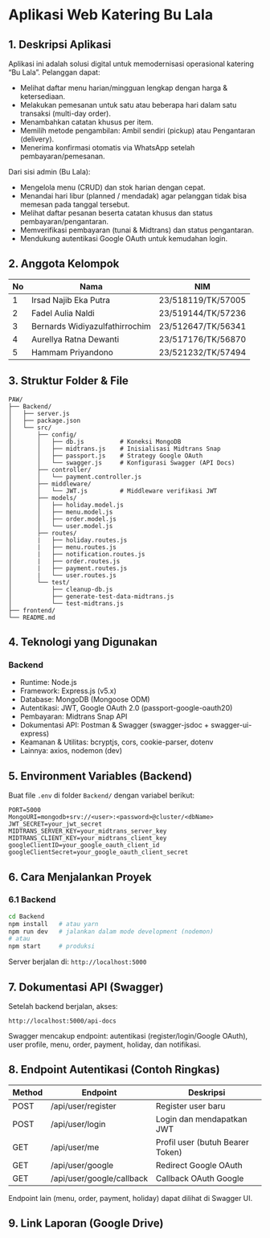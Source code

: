 # Aplikasi Web Katering Bu Lala

## 1. Deskripsi Aplikasi

Aplikasi ini adalah solusi digital untuk memodernisasi operasional katering “Bu Lala”. Pelanggan dapat:

- Melihat daftar menu harian/mingguan lengkap dengan harga & ketersediaan.
- Melakukan pemesanan untuk satu atau beberapa hari dalam satu transaksi (multi-day order).
- Menambahkan catatan khusus per item.
- Memilih metode pengambilan: Ambil sendiri (pickup) atau Pengantaran (delivery).
- Menerima konfirmasi otomatis via WhatsApp setelah pembayaran/pemesanan.

Dari sisi admin (Bu Lala):

- Mengelola menu (CRUD) dan stok harian dengan cepat.
- Menandai hari libur (planned / mendadak) agar pelanggan tidak bisa memesan pada tanggal tersebut.
- Melihat daftar pesanan beserta catatan khusus dan status pembayaran/pengantaran.
- Memverifikasi pembayaran (tunai & Midtrans) dan status pengantaran.
- Mendukung autentikasi Google OAuth untuk kemudahan login.

## 2. Anggota Kelompok

| No  | Nama                           | NIM                |
| --- | ------------------------------ | ------------------ |
| 1   | Irsad Najib Eka Putra          | 23/518119/TK/57005 |
| 2   | Fadel Aulia Naldi              | 23/519144/TK/57236 |
| 3   | Bernards Widiyazulfathirrochim | 23/512647/TK/56341 |
| 4   | Aurellya Ratna Dewanti         | 23/517176/TK/56870 |
| 5   | Hammam Priyandono              | 23/521232/TK/57494 |

## 3. Struktur Folder & File

```
PAW/
├── Backend/
│   ├── server.js
│   ├── package.json
│   └── src/
│       ├── config/
│       │   ├── db.js          # Koneksi MongoDB
│       │   ├── midtrans.js    # Inisialisasi Midtrans Snap
│       │   ├── passport.js    # Strategy Google OAuth
│       │   └── swagger.js     # Konfigurasi Swagger (API Docs)
│       ├── controller/
│       │   └── payment.controller.js
│       ├── middleware/
│       │   └── JWT.js         # Middleware verifikasi JWT
│       ├── models/
│       │   ├── holiday.model.js
│       │   ├── menu.model.js
│       │   ├── order.model.js
│       │   └── user.model.js
│       ├── routes/
│       |   ├── holiday.routes.js
│       |   ├── menu.routes.js
│       |   ├── notification.routes.js
│       |   ├── order.routes.js
│       |   ├── payment.routes.js
│       |   └── user.routes.js
│       └── test/
│           ├── cleanup-db.js
│           ├── generate-test-data-midtrans.js
│           └── test-midtrans.js
├── frontend/
└── README.md
```

## 4. Teknologi yang Digunakan

### Backend

- Runtime: Node.js
- Framework: Express.js (v5.x)
- Database: MongoDB (Mongoose ODM)
- Autentikasi: JWT, Google OAuth 2.0 (passport-google-oauth20)
- Pembayaran: Midtrans Snap API
- Dokumentasi API: Postman & Swagger (swagger-jsdoc + swagger-ui-express)
- Keamanan & Utilitas: bcryptjs, cors, cookie-parser, dotenv
- Lainnya: axios, nodemon (dev)

## 5. Environment Variables (Backend)

Buat file `.env` di folder `Backend/` dengan variabel berikut:

```
PORT=5000
MongoURI=mongodb+srv://<user>:<password>@cluster/<dbName>
JWT_SECRET=your_jwt_secret
MIDTRANS_SERVER_KEY=your_midtrans_server_key
MIDTRANS_CLIENT_KEY=your_midtrans_client_key
googleClientID=your_google_oauth_client_id
googleClientSecret=your_google_oauth_client_secret
```

## 6. Cara Menjalankan Proyek

### 6.1 Backend

```bash
cd Backend
npm install   # atau yarn
npm run dev   # jalankan dalam mode development (nodemon)
# atau
npm start     # produksi
```

Server berjalan di: `http://localhost:5000`

## 7. Dokumentasi API (Swagger)

Setelah backend berjalan, akses:

```
http://localhost:5000/api-docs
```

Swagger mencakup endpoint: autentikasi (register/login/Google OAuth), user profile, menu, order, payment, holiday, dan notifikasi.

## 8. Endpoint Autentikasi (Contoh Ringkas)

| Method | Endpoint                  | Deskripsi                        |
| ------ | ------------------------- | -------------------------------- |
| POST   | /api/user/register        | Register user baru               |
| POST   | /api/user/login           | Login dan mendapatkan JWT        |
| GET    | /api/user/me              | Profil user (butuh Bearer Token) |
| GET    | /api/user/google          | Redirect Google OAuth            |
| GET    | /api/user/google/callback | Callback OAuth Google            |

Endpoint lain (menu, order, payment, holiday) dapat dilihat di Swagger UI.

## 9. Link Laporan (Google Drive)
